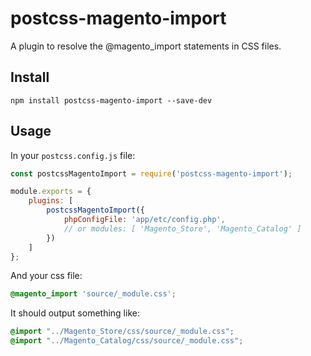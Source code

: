 # postcss-magento-import

A plugin to resolve the @magento_import statements in CSS files.

## Install

    npm install postcss-magento-import --save-dev

## Usage

In your `postcss.config.js` file:

```js
const postcssMagentoImport = require('postcss-magento-import');

module.exports = {
    plugins: [
        postcssMagentoImport({
            phpConfigFile: 'app/etc/config.php',
            // or modules: [ 'Magento_Store', 'Magento_Catalog' ]
        })
    ]
};
```

And your css file:

```css
@magento_import 'source/_module.css';
```

It should output something like:

```css
@import "../Magento_Store/css/source/_module.css";
@import "../Magento_Catalog/css/source/_module.css";
```

